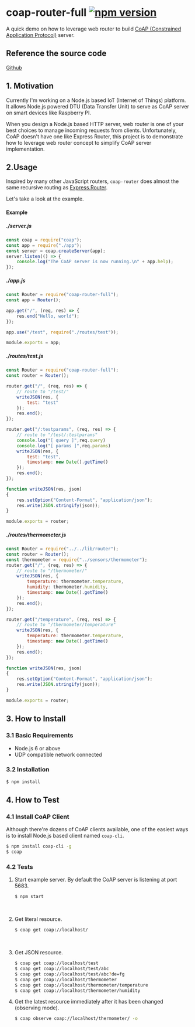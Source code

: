 # coap-router-full [![npm version](https://badge.fury.io/js/coap-router-full.svg)](https://badge.fury.io/js/coap-router-full)
A quick demo on how to leverage web router to build [CoAP (Constrained Application Protocol)](https://en.wikipedia.org/wiki/Constrained_Application_Protocol) server.

## Reference the source code
[Github](https://github.com/MagicCube/coap-router)

## 1. Motivation
Currently I'm working on a Node.js based IoT (Internet of Things) platform. It allows Node.js powered DTU (Data Transfer Unit) to serve as CoAP server on smart devices like Raspberry PI.

When you design a Node.js based HTTP server, web router is one of your best choices to manage incoming requests from clients. Unfortunately, CoAP doesn't have one like Express Router, this project is to demonstrate how to leverage web router concept to simplify CoAP server implementation.



## 2.Usage

Inspired by many other JavaScript routers, `coap-router` does almost the same recursive routing as [Express.Router](http://expressjs.com/en/guide/routing.html).

Let's take a look at the example.

#### Example

##### ./server.js

```js
const coap = require("coap");
const app = require("./app");
const server = coap.createServer(app);
server.listen(() => {
    console.log("The CoAP server is now running.\n" + app.help);
});
```

##### ./app.js

```js
const Router = require("coap-router-full");
const app = Router();

app.get("/", (req, res) => {
    res.end("Hello, world");
});

app.use("/test", require("./routes/test"));

module.exports = app;
```

##### ./routes/test.js
```js
const Router = require("coap-router-full");
const router = Router();

router.get("/", (req, res) => {
    // route to "/test/"
    writeJSON(res, {
        test: "test"
    });
    res.end();
});

router.get("/:testparams", (req, res) => {
    // route to "/test/:testparams"
    console.log("[ query ]",req.query)
    console.log("[ params ]",req.params)
    writeJSON(res, {
        test: "test",
        timestamp: new Date().getTime()
    });
    res.end();
});

function writeJSON(res, json)
{
    res.setOption("Content-Format", "application/json");
    res.write(JSON.stringify(json));
}

module.exports = router;
```


##### ./routes/thermometer.js
```js
const Router = require("../../lib/router");
const router = Router();
const thermometer = require("../sensors/thermometer");
router.get("/", (req, res) => {
    // route to "/thermometer/"
    writeJSON(res, {
        temperature: thermometer.temperature,
        humidity: thermometer.humidity,
        timestamp: new Date().getTime()
    });
    res.end();
});

router.get("/temperature", (req, res) => {
    // route to "/thermometer/temperature"
    writeJSON(res, {
        temperature: thermometer.temperature,
        timestamp: new Date().getTime()
    });
    res.end();
});

function writeJSON(res, json)
{
    res.setOption("Content-Format", "application/json");
    res.write(JSON.stringify(json));
}

module.exports = router;
```



## 3. How to Install
### 3.1 Basic Requirements

* Node.js 6 or above
* UDP compatible network connected

### 3.2 Installation

```sh
$ npm install
```



## 4. How to Test

### 4.1 Install CoAP Client

Although there're dozens of CoAP clients available, one of the easiest ways is to install Node.js based client named `coap-cli`.

```sh
$ npm install coap-cli -g
$ coap
```

### 4.2 Tests

1. Start example server. By default the CoAP server is listening at port 5683.

   ```sh
   $ npm start
   ```

   ​

2. Get literal resource.

   ```sh
   $ coap get coap://localhost/
   ```

   ​

3. Get JSON resource.

   ```sh
   $ coap get coap://localhost/test
   $ coap get coap://localhost/test/abc
   $ coap get coap://localhost/test/abc?de=fg
   $ coap get coap://localhost/thermometer
   $ coap get coap://localhost/thermometer/temperature
   $ coap get coap://localhost/thermometer/humidity
   ```

4. Get the latest resource immediately after it has been changed (observing mode).

   ```sh
   $ coap observe coap://localhost/thermometer/ -o
   ```

   ​
